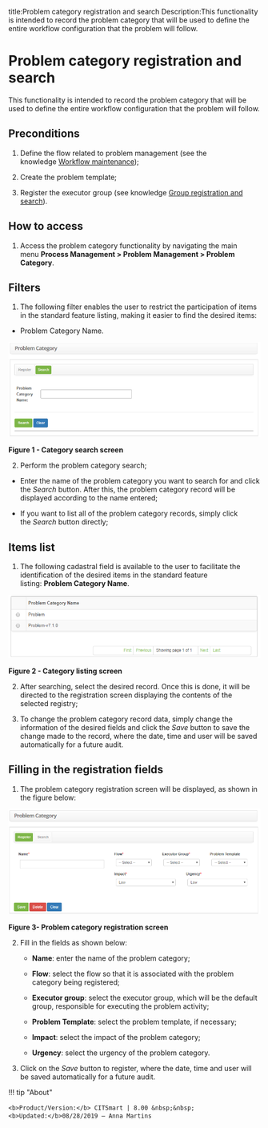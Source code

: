 title:Problem category registration and search
Description:This functionality is intended to record the problem category that will be used to define the entire workflow configuration that the problem will follow.

# Problem category registration and search

This functionality is intended to record the problem category that will be used
to define the entire workflow configuration that the problem will follow.

Preconditions
-------------

1.  Define the flow related to problem management (see the knowledge [Workflow
    maintenance][1]);

2.  Create the problem template;

3.  Register the executor group (see knowledge [Group registration and
    search][2]).

How to access
-------------

1.  Access the problem category functionality by navigating the main
    menu **Process Management > Problem Management > Problem
    Category**.

Filters
-------

1.  The following filter enables the user to restrict the participation of items
    in the standard feature listing, making it easier to find the desired items:

   -   Problem Category Name.

   ![figure](images/category-1.png)
   
   **Figure 1 - Category search screen**

2.  Perform the problem category search;

-   Enter the name of the problem category you want to search for and click
        the *Search* button. After this, the problem category record will be
        displayed according to the name entered;

-   If you want to list all of the problem category records, simply click
        the *Search* button directly;

Items list
----------

1.  The following cadastral field is available to the user to facilitate the
    identification of the desired items in the standard feature
    listing: **Problem Category Name**.

   ![figure](images/category-2.png)
   
   **Figure 2 - Category listing screen**

2.  After searching, select the desired record. Once this is done, it will be
    directed to the registration screen displaying the contents of the selected
    registry;

3.  To change the problem category record data, simply change the information of
    the desired fields and click the *Save* button to save the change made to
    the record, where the date, time and user will be saved automatically for a
    future audit.

Filling in the registration fields
----------------------------------

1.  The problem category registration screen will be displayed, as shown in the
    figure below:

   ![figure](images/category-3.png)
   
   **Figure 3- Problem category registration screen**

2.  Fill in the fields as shown below:

    -   **Name**: enter the name of the problem category;

    -   **Flow**: select the flow so that it is associated with the problem
        category being registered;

    -   **Executor group**: select the executor group, which will be the default
        group, responsible for executing the problem activity;

    -   **Problem Template**: select the problem template, if necessary;

    -   **Impact**: select the impact of the problem category;

    -   **Urgency**: select the urgency of the problem category.

3.  Click on the *Save* button to register, where the date, time and user will
    be saved automatically for a future audit.


[1]:/en-us/citsmart-platform-7/workflow/workflow-management.html
[2]:/en-us/citsmart-platform-7/initial-settings/access-settings/user/group.html

!!! tip "About"

    <b>Product/Version:</b> CITSmart | 8.00 &nbsp;&nbsp;
    <b>Updated:</b>08/28/2019 – Anna Martins
